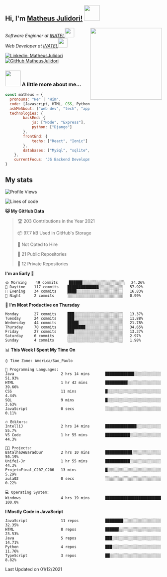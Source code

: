 <h2> Hi, I'm <a href="https://matheusjulidori.github.io" target="_blank">Matheus Julidori!</a> <img src="https://media.giphy.com/media/12oufCB0MyZ1Go/giphy.gif" width="50"></h2>
<img align='right' src="https://media.giphy.com/media/M9gbBd9nbDrOTu1Mqx/giphy.gif" width="230">
<p><em>Software Enginner at <a href="http://www.inatel.br" target="_blank">INATEL</a><img src="https://media.giphy.com/media/fYSnHlufseco8Fh93Z/giphy.gif" width="30"></br>
  Web Developer at <a href="http://www.inatel.br" target="_blank">INATEL</a><img src="https://media.giphy.com/media/WUlplcMpOCEmTGBtBW/giphy.gif" width="30"> 
</em></p>

[![Linkedin: MatheusJulidori](https://img.shields.io/badge/-MatheusJulidori-blue?style=flat-square&logo=Linkedin&logoColor=white&link=https://www.linkedin.com/in/MatheusJulidori/)](https://www.linkedin.com/in/MatheusJulidori/)
[![GitHub MatheusJulidori](https://img.shields.io/github/followers/matheusjulidori?label=follow&style=social)](https://github.com/MatheusJulidori)


### <img src="https://media.giphy.com/media/VgCDAzcKvsR6OM0uWg/giphy.gif" width="50"> A little more about me...  

```javascript
const matheus = {
  pronouns: "He" | "Him",
  code: [Javascript, HTML, CSS, Python, Java, C++, C],
  askMeAbout: ["web dev", "tech", "app dev", "games"],
  technologies: {
        backEnd: {
            js: ["Node", "Express"],
            python: ["Django"]
        },
        frontEnd: {
            techs: ["React", "Ionic"]
        },
        databases: ["MySql", "sqlite","PostgreSQL"],
    },
    currentFocus: "JS Backend Development",
}
```
<h2>My stats</h2>

<!--START_SECTION:waka-->
![Profile Views](http://img.shields.io/badge/Profile%20Views-2-blue)

![Lines of code](https://img.shields.io/badge/From%20Hello%20World%20I%27ve%20Written-502809%20lines%20of%20code-blue)

**🐱 My GitHub Data** 

> 🏆 203 Contributions in the Year 2021
 > 
> 📦 97.7 kB Used in GitHub's Storage 
 > 
> 🚫 Not Opted to Hire
 > 
> 📜 21 Public Repositories 
 > 
> 🔑 12 Private Repositories  
 > 
**I'm an Early 🐤** 

```text
🌞 Morning    49 commits     ██████░░░░░░░░░░░░░░░░░░░   24.26% 
🌆 Daytime    117 commits    ██████████████░░░░░░░░░░░   57.92% 
🌃 Evening    34 commits     ████░░░░░░░░░░░░░░░░░░░░░   16.83% 
🌙 Night      2 commits      ░░░░░░░░░░░░░░░░░░░░░░░░░   0.99%

```
📅 **I'm Most Productive on Thursday** 

```text
Monday       27 commits     ███░░░░░░░░░░░░░░░░░░░░░░   13.37% 
Tuesday      24 commits     ███░░░░░░░░░░░░░░░░░░░░░░   11.88% 
Wednesday    44 commits     █████░░░░░░░░░░░░░░░░░░░░   21.78% 
Thursday     70 commits     ████████░░░░░░░░░░░░░░░░░   34.65% 
Friday       27 commits     ███░░░░░░░░░░░░░░░░░░░░░░   13.37% 
Saturday     6 commits      ░░░░░░░░░░░░░░░░░░░░░░░░░   2.97% 
Sunday       4 commits      ░░░░░░░░░░░░░░░░░░░░░░░░░   1.98%

```


📊 **This Week I Spent My Time On** 

```text
⌚︎ Time Zone: America/Sao_Paulo

💬 Programming Languages: 
Java                     2 hrs 14 mins       █████████████░░░░░░░░░░░░   51.93% 
HTML                     1 hr 42 mins        ██████████░░░░░░░░░░░░░░░   39.66% 
CSS                      11 mins             █░░░░░░░░░░░░░░░░░░░░░░░░   4.44% 
SQL                      9 mins              █░░░░░░░░░░░░░░░░░░░░░░░░   3.63% 
JavaScript               0 secs              ░░░░░░░░░░░░░░░░░░░░░░░░░   0.11%

🔥 Editors: 
IntelliJ                 2 hrs 24 mins       ██████████████░░░░░░░░░░░   55.7% 
VS Code                  1 hr 55 mins        ███████████░░░░░░░░░░░░░░   44.3%

🐱‍💻 Projects: 
BatalhaDeBaradDur        2 hrs 10 mins       ████████████░░░░░░░░░░░░░   50.19% 
Unifei-Jr                1 hr 55 mins        ███████████░░░░░░░░░░░░░░   44.3% 
ProjetoFinal_C207_C206   13 mins             █░░░░░░░░░░░░░░░░░░░░░░░░   5.29% 
aula02                   0 secs              ░░░░░░░░░░░░░░░░░░░░░░░░░   0.22%

💻 Operating System: 
Windows                  4 hrs 19 mins       █████████████████████████   100.0%

```

**I Mostly Code in JavaScript** 

```text
JavaScript               11 repos            ████████░░░░░░░░░░░░░░░░░   32.35% 
HTML                     8 repos             ██████░░░░░░░░░░░░░░░░░░░   23.53% 
Java                     5 repos             ███░░░░░░░░░░░░░░░░░░░░░░   14.71% 
Python                   4 repos             ███░░░░░░░░░░░░░░░░░░░░░░   11.76% 
TypeScript               3 repos             ██░░░░░░░░░░░░░░░░░░░░░░░   8.82%

```



 Last Updated on 01/12/2021
<!--END_SECTION:waka-->
